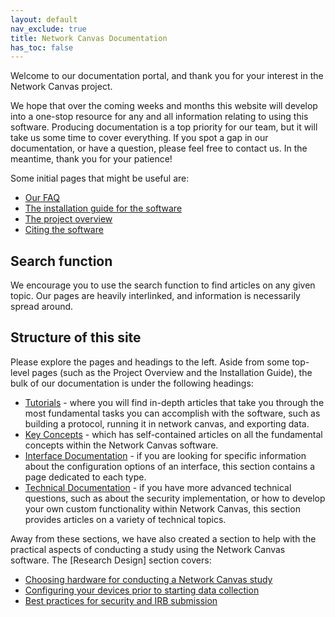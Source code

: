 ```yaml
---
layout: default
nav_exclude: true
title: Network Canvas Documentation
has_toc: false
---
```


Welcome to our documentation portal, and thank you for your interest in the Network Canvas project.

We hope that over the coming weeks and months this website will develop into a one-stop resource for any and all information relating to using this software. Producing documentation is a top priority for our team, but it will take us some time to cover everything. If you spot a gap in our documentation, or have a question, please feel free to contact us. In the meantime, thank you for your patience!

Some initial pages that might be useful are:

- [Our FAQ](./docs/faq.md)
- [The installation guide for the software](./docs/installation-guide.md)
- [The project overview](./docs/project-overview.md)
- [Citing the software](./docs/citing-the-software.md)

## Search function

We encourage you to use the search function to find articles on any given topic. Our pages are heavily interlinked, and information is necessarily spread around.

## Structure of this site

Please explore the pages and headings to the left. Aside from some top-level pages (such as the Project Overview and the Installation Guide), the bulk of our documentation is under the following headings:

- [Tutorials](./docs/tutorials/index.md) - where you will find in-depth articles that take you through the most fundamental tasks you can accomplish with the software, such as building a protocol, running it in network canvas, and exporting data.
- [Key Concepts](./docs/key-concepts/index.md) - which has self-contained articles on all the fundamental concepts within the Network Canvas software.
- [Interface Documentation](./docs/interface-documentation/index.md) - if you are looking for specific information about the configuration options of an interface, this section contains a page dedicated to each type.
- [Technical Documentation](./docs/technical-documentation/index.md) - if you have more advanced technical questions, such as about the security implementation, or how to develop your own custom functionality within Network Canvas, this section provides articles on a variety of technical topics.

Away from these sections, we have also created a section to help with the practical aspects of conducting a study using the Network Canvas software. The [Research Design] section covers:

- [Choosing hardware for conducting a Network Canvas study](./docs/research-design/choosing-hardware)
- [Configuring your devices prior to starting data collection](./docs/research-design/configuring-devices)
- [Best practices for security and IRB submission](./docs/research-design/irb-best-practices)
